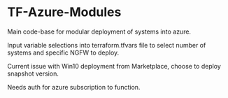 # TF-Azure-Modules
Main code-base for modular deployment of systems into azure.

Input variable selections into terraform.tfvars file to select number of systems and specific NGFW to deploy.

Current issue with Win10 deployment from Marketplace, choose to deploy snapshot version.

Needs auth for azure subscription to function.
